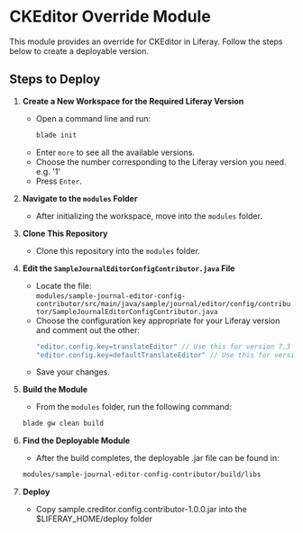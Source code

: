 # CKEditor Override Module

This module provides an override for CKEditor in Liferay. Follow the steps below to create a deployable version.

## Steps to Deploy

1. **Create a New Workspace for the Required Liferay Version**  
   - Open a command line and run:
     ```bash
     blade init
     ```
   - Enter `more` to see all the available versions.
   - Choose the number corresponding to the Liferay version you need. e.g. '1'
   - Press `Enter`.

2. **Navigate to the `modules` Folder**  
   - After initializing the workspace, move into the `modules` folder.

3. **Clone This Repository**  
   - Clone this repository into the `modules` folder.

4. **Edit the `SampleJournalEditorConfigContributor.java` File**  
   - Locate the file:  
     `modules/sample-journal-editor-config-contributor/src/main/java/sample/journal/editor/config/contributor/SampleJournalEditorConfigContributor.java`
   - Choose the configuration key appropriate for your Liferay version and comment out the other:
     ```java
     "editor.config.key=translateEditor" // Use this for version 7.3
     "editor.config.key=defaultTranslateEditor" // Use this for version 7.4+
     ```
   - Save your changes.

5. **Build the Module**  
   - From the `modules` folder, run the following command:
   ```bash
   blade gw clean build
   ```

6. **Find the Deployable Module**
   - After the build completes, the deployable .jar file can be found in:
   ```bash
   modules/sample-journal-editor-config-contributor/build/libs
   ```

7. **Deploy**
   - Copy sample.creditor.config.contributor-1.0.0.jar into the $LIFERAY_HOME/deploy folder
